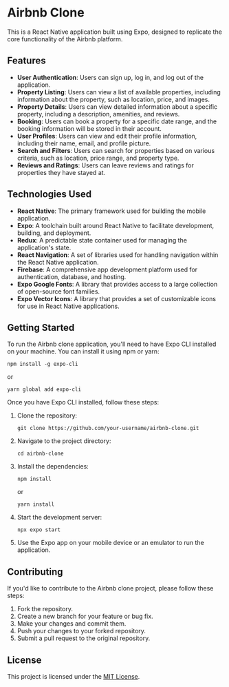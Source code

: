 # Airbnb Clone

This is a React Native application built using Expo, designed to replicate the core functionality of the Airbnb platform.

## Features

- **User Authentication**: Users can sign up, log in, and log out of the application.
- **Property Listing**: Users can view a list of available properties, including information about the property, such as location, price, and images.
- **Property Details**: Users can view detailed information about a specific property, including a description, amenities, and reviews.
- **Booking**: Users can book a property for a specific date range, and the booking information will be stored in their account.
- **User Profiles**: Users can view and edit their profile information, including their name, email, and profile picture.
- **Search and Filters**: Users can search for properties based on various criteria, such as location, price range, and property type.
- **Reviews and Ratings**: Users can leave reviews and ratings for properties they have stayed at.

## Technologies Used

- **React Native**: The primary framework used for building the mobile application.
- **Expo**: A toolchain built around React Native to facilitate development, building, and deployment.
- **Redux**: A predictable state container used for managing the application's state.
- **React Navigation**: A set of libraries used for handling navigation within the React Native application.
- **Firebase**: A comprehensive app development platform used for authentication, database, and hosting.
- **Expo Google Fonts**: A library that provides access to a large collection of open-source font families.
- **Expo Vector Icons**: A library that provides a set of customizable icons for use in React Native applications.

## Getting Started

To run the Airbnb clone application, you'll need to have Expo CLI installed on your machine. You can install it using npm or yarn:

```
npm install -g expo-cli
```

or

```
yarn global add expo-cli
```

Once you have Expo CLI installed, follow these steps:

1. Clone the repository:
   ```
   git clone https://github.com/your-username/airbnb-clone.git
   ```
2. Navigate to the project directory:
   ```
   cd airbnb-clone
   ```
3. Install the dependencies:
   ```
   npm install
   ```
   or
   ```
   yarn install
   ```
4. Start the development server:
   ```
   npx expo start
   ```
5. Use the Expo app on your mobile device or an emulator to run the application.

## Contributing

If you'd like to contribute to the Airbnb clone project, please follow these steps:

1. Fork the repository.
2. Create a new branch for your feature or bug fix.
3. Make your changes and commit them.
4. Push your changes to your forked repository.
5. Submit a pull request to the original repository.

## License

This project is licensed under the [MIT License](LICENSE).
